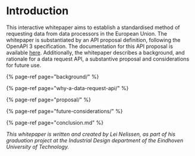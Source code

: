 # Introduction

This interactive whitepaper aims to establish a standardised method of requesting data from data processors in the European Union. The whitepaper is substantiated by an API proposal definition, following the OpenAPI 3 specification. The documentation for this API proposal is available [here](https://bump.sh/doc/open-dsar-api). Additionally, the whitepaper describes a background, and rationale for a data request API, a substantive proposal and considerations for future use.

{% page-ref page="background/" %}

{% page-ref page="why-a-data-request-api/" %}

{% page-ref page="proposal/" %}

{% page-ref page="future-considerations/" %}

{% page-ref page="conclusion.md" %}

_This whitepaper is written and created by Lei Nelissen, as part of his graduation project at the Industrial Design department of the Eindhoven University of Technology._

